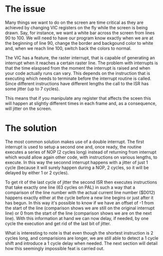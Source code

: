 # The issue

Many things we want to do on the screen are time critical as they are achieved by changing VIC registers on the fly while 
the screen is being drawn. Say, for instance, we want a white bar across the screen from lines 90 to 100. We will need to
have our program know exactly when we are at the beginning of line 90, change the border and backgound color to white and,
when we reach line 100, switch back the colors to normal.

The VIC has a feature, the raster interrupt, that is capable of generating an interrupt when it reaches a certain raster line.
The problem with interrupts is that the time elaspsed from the moment the interrupt is raised and when your code actually runs
can vary. This depends on the instruction that is executing which needs to terminate before the interrupt routine is called.
Since different instructions have different lengths the call to the ISR has some jitter (up to 7 cycles).

This means that if you manipulate any register that affects the sceen this will happen at slightly different times in each frame and,
as a consequence, will jitter on the screen.

# The solution

The most common solution makes use of a double interrupt. The first interrupt is used to setup a second one and, once ready, the 
routine executes a series of NOP (2 cycles long) instead of returning from interrupt which would allow again other code, with
instructions on various lengths, to execute. In this way the seconnd interrupt happens with a jitter of just 1 cycle (because it
will surely happen during a NOP, 2 cycles, so it will be delayed by either 1 or 2 cycles).

To get rit of the last cycle of jitter the second ISR then executes instructions that take exactly one line (63 cycles on PAL) in such a 
way that a comparison of the line number with the actual current line number ($D012) happens exactly either at the cycle before a new
line begins or just after it has begun. In this way it's possible to know if we have an offset of -1 from the start of the line
(comparison shows we are still on the original interrupt line) or 0 from the start of the line (comparison shows we are on the next line).
With this information at hand we can now delay, if needed, by one cycle the execution and get rid of the last bit of jitter.

What is interesting to note is that even though the shortest instruction is 2 cycles long, and comparisions are longer, we are still able 
to detect a 1 cycle shift and introduce a 1 cycle delay when needed. The next section will detail how this seemingly impossible feat is
carried out.

